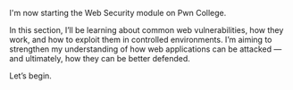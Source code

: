 
I'm now starting the Web Security module on Pwn College.

In this section, I’ll be learning about common web vulnerabilities, how they work, and how to exploit them in controlled environments. I’m aiming to strengthen my understanding of how web applications can be attacked — and ultimately, how they can be better defended.

Let’s begin.

